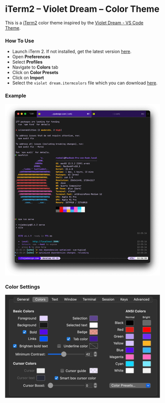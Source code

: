 # iTerm2 – Violet Dream – Color Theme

This is a [iTerm2](https://iterm2.com/) color theme inspired by the [Violet Dream - VS Code Theme](https://github.com/AlexandreFPGoncalves/violet-dream).

### How To Use

- Launch iTerm 2. If not installed, get the latest version [here](https://iterm2.com/).
- Open **Preferences**
- Select **Profiles**
- Navigate to **Colors** tab
- Click on **Color Presets**
- Click on **Import**
- Select the `violet dream.itermcolors` file which you can download [here](./violet-dream.itermcolors).

### Example

<img width="720" alt="example" src="./iterm2-violet-dream-rojadesign.png">

### Color Settings

<img width="720" alt="example" src="./iterm2-preferences-profiles-colors.png">
